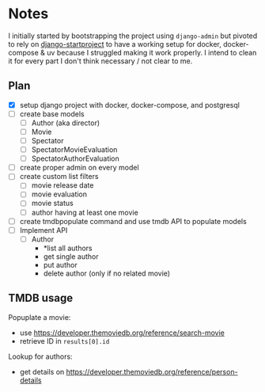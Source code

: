 # Notes

I initially started by bootstrapping the project using `django-admin` but pivoted to rely on
[django-startproject](https://github.com/jefftriplett/django-startproject) to have a working setup
for docker, docker-compose & uv because I struggled making it work properly. I intend to clean
it for every part I don't think necessary / not clear to me.

## Plan
- [x] setup django project with docker, docker-compose, and postgresql
- [ ] create base models
    - [ ] Author (aka director)
    - [ ] Movie
    - [ ] Spectator
    - [ ] SpectatorMovieEvaluation
    - [ ] SpectatorAuthorEvaluation
- [ ] create proper admin on every model
- [ ] create custom list filters
    - [ ] movie release date
    - [ ] movie evaluation
    - [ ] movie status
    - [ ] author having at least one movie
- [ ] create tmdbpopulate command and use tmdb API to populate models
- [ ] Implement API
    - [ ] Author
        - *list all authors
        - get single author
        - put author
        - delete author (only if no related movie)



## TMDB usage

Popuplate a movie:
- use https://developer.themoviedb.org/reference/search-movie
- retrieve ID in `results[0].id`


Lookup for authors:
- get details on https://developer.themoviedb.org/reference/person-details